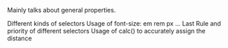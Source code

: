 Mainly talks about general properties.

Different kinds of selectors
Usage of font-size: em rem px ...
Last Rule and priority of different selectors
Usage of calc() to accurately assign the distance
